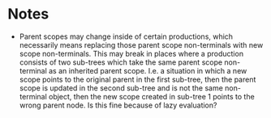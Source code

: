 # Notes
- Parent scopes may change inside of certain productions, which necessarily means replacing those parent scope non-terminals with new scope non-terminals. This may break in places where a production consists of two sub-trees which take the same parent scope non-terminal as an inherited parent scope. I.e. a situation in which a new scope points to the original parent in the first sub-tree, then the parent scope is updated in the second sub-tree and is not the same non-terminal object, then the new scope created in sub-tree 1 points to the wrong parent node. Is this fine because of lazy evaluation?
